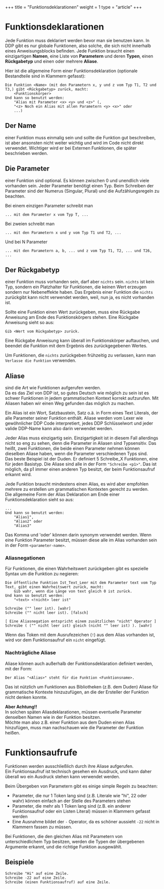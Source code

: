 +++
title = "Funktionsdeklarationen"
weight = 1
type = "article"
+++

# Funktionsdeklarationen

Jede Funktion muss deklariert werden bevor man sie benutzen kann. In DDP gibt es nur globale Funktionen, also solche, die sich nicht innerhalb eines Anweisungsblocks befinden.
Jede Funktion braucht einen einzigartigen **Namen**, eine Liste von **Parametern** und deren **Typen**, einen **Rückgabetyp** und einen oder mehrere **Aliase**.

Hier ist die allgemeine Form einer Funktionsdeklaration (optionale Bestandteile sind in Klammern gefasst):
```ddp
Die Funktion <Name> (mit den Parametern x, y und z vom Typ T1, T2 und T3,) gibt <Rückgabetyp> zurück, macht:
	<Funktionskörper>
Und kann so benutzt werden:
	"Alias mit Parameter <x> <y> und <z>" (,
	"<z> Noch ein Alias mit allen Parametern <y> <x>" oder
	...)
```

## Der Name

einer Funktion muss einmalig sein und sollte die Funktion gut beschreiben, ist aber ansonsten nicht weiter wichtig und wird im Code nicht direkt verwendet. Wichtiger wird er bei Externen Funktionen, die später beschrieben werden.

## Die Parameter

einer Funktion sind optional. Es können zwischen 0 und unendlich viele vorhanden sein. Jeder Parameter benötigt einen Typ.
Beim Schreiben der Parameter sind der Numerus (Singular, Plural) und die Aufzählungsregeln zu beachten.

Bei einem einzigen Parameter schreibt man 
```ddp
... mit dem Parameter x vom Typ T, ...
```
Bei zweien schreibt man 
```ddp
... mit den Parametern x und y vom Typ T1 und T2, ...
```
Und bei N Parameter 
```ddp
... mit den Parametern a, b, ... und z vom Typ T1, T2, ... und T26, ...
```

## Der Rückgabetyp

einer Funktion muss vorhanden sein, darf aber `nichts` sein.
`nichts` ist kein Typ, sondern ein Platzhalter für Funktionen, die keinen Wert erzeugen sondern nur Nebeneffekte haben.
Das Ergebnis einer Funktion die `nichts` zurückgibt kann nicht verwendet werden, weil, nun ja, es nicht vorhanden ist.

Sollte eine Funktion einen Wert zurückgeben, muss eine Rückgabe Anweisung am Ende des Funktionskörpers stehen.
Eine Rückgabe Anweisung sieht so aus:
```ddp
Gib <Wert vom Rückgabetyp> zurück.
```
Eine Rückgabe Anweisung kann überall im Funktionskörper auftauchen, und beendet die Funktion mit dem Ergebnis des zurückgegebenen Wertes.

Um Funktionen, die `nichts` zurückgeben frühzeitig zu verlassen, kann man `Verlasse die Funktion` verwenden.

## Aliase

sind die Art wie Funktionen aufgerufen werden.<br>
Da es das Ziel von DDP ist, so gutes Deutsch wie möglich zu sein ist es schwer Funktionen in jedem grammatischen Kontext korrekt aufzurufen. Mit Aliasen haben wir einen Weg gefunden das möglich zu machen.

Ein Alias ist ein Wort, Satzbaustein, Satz o.ä. in Form eines Text Literals, der alle Parameter seiner Funktion enthält.
Aliase werden vom Lexer wie gewöhnlicher DDP Code interpretiert, jedes DDP Schlüsselwort und jeder valide DDP-Name kann also darin verwendet werden.<br>

Jeder Alias muss einzigartig sein.
Einzigartigkeit ist in diesem Fall allerdings nicht so eng zu sehen, denn die Parameter in Aliasen sind Typsensitiv.
Das heißt, zwei Funktionen, die beide einen Parameter nehmen können dieselben Aliase haben, wenn die Parameter verschiedenen Typs sind.<br>
Das beste Beispiel ist der Duden. Er definiert 5 Schreibe_X Funktionen, eine für jeden Basistyp.
Die Aliase sind alle in der Form `"Schreibe <p1>"`.
Das ist möglich, da p1 immer einen anderen Typ besitzt, der beim Funktionsaufruf erkannt wird.

Jede Funktion braucht mindestens einen Alias, es wird aber empfohlen mehrere zu erstellen um grammatischen Kontexten gerecht zu werden.<br>
Die allgemeine Form der Alias Deklaration am Ende einer Funktionsdeklaration sieht so aus:
```ddp
...
Und kann so benutzt werden:
	"Alias1",
	"Alias2" oder
	"Alias3"
```
Das Komma und 'oder' können darin synonym verwendet werden.
Wenn eine Funktion Parameter besitzt, müssen diese alle im Alias vorhanden sein in der Form `<parameter-name>`.

### Aliasnegationen

Für Funktionen, die einen Wahrheitswert zurückgeben gibt es spezielle Syntax um die Funktion zu negieren:
```ddp
Die öffentliche Funktion Ist_Text_Leer mit dem Parameter text vom Typ Text, gibt einen Wahrheitswert zurück, macht:
	Gib wahr, wenn die Länge von text gleich 0 ist zurück.
Und kann so benutzt werden:
	"<text> <!nicht> leer ist"

Schreibe ("" leer ist). [wahr]
Schreibe ("" nicht leer ist). [falsch]

[ Eine Aliasnegation entspricht einem zusätzlichen "nicht" Operator ]
Schreibe ( ("" nicht leer ist) gleich (nicht "" leer ist) ). [wahr]
```

Wenn das Token mit dem Ausrufezeichen (`!`) aus dem Alias vorhanden ist, wird vor dem Funktionsaufruf ein `nicht` eingefügt.

### Nachträgliche Aliase

Aliase können auch außerhalb der Funktionsdeklaration definiert werden, mit der Form:
```ddp
Der Alias "<Alias>" steht für die Funktion <Funktionsname>.
```
Das ist nützlich um Funktionen aus Bibliotheken (z.B. dem Duden) Aliase für grammatische Kontexte hinzuzufügen, an die der Ersteller der Funktion nicht denken konnte.<br>

**Aber Achtung!!**<br>
In solchen späten Aliasdeklarationen, müssen eventuelle Parameter denselben Namen wie in der Funktion besitzen.<br>
Möchte man also z.B. einer Funktion aus dem Duden einen Alias hinzufügen, muss man nachschauen wie die Parameter der Funktion heißen.


# Funktionsaufrufe

Funktionen werden ausschließlich durch ihre Aliase aufgerufen.<br>
Ein Funktionsaufruf ist technisch gesehen ein Ausdruck, und kann daher überall wo ein Ausdruck stehen kann verwendet werden.

Beim Übergeben von Parametern gibt es einige simple Regeln zu beachten:
- Parameter, die nur 1 Token lang sind (z.B. Literale wie "hi", 22 oder wahr) können einfach an der Stelle des Parameters stehen
- Parameter, die mehr als 1 Token lang sind (z.B. ein anderer Funktionsaufruf oder ein Listen Literal) müssen in Klammern gefasst werden
- Eine Ausnahme bildet der `-` Operator, da es schöner aussieht `-22` nicht in Klammern fassen zu müssen.

Bei Funktionen, die den gleichen Alias mit Parametern von unterschiedlichem Typ besitzen, werden die Typen der übergebenen Argumente erkannt, und die richtige Funktion ausgewählt.

## Beispiele

```ddp
Schreibe "Hi" auf eine Zeile.
Schreibe -22 auf eine Zeile.
Schreibe (einen Funktionsaufruf) auf eine Zeile.
```